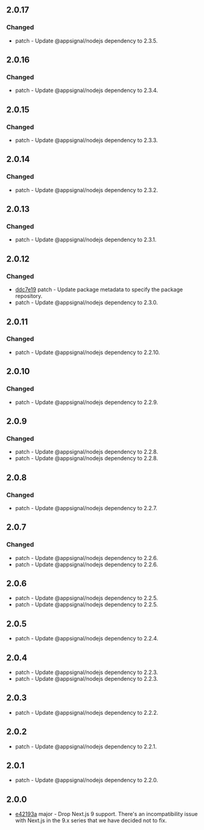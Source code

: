 

## 2.0.17

### Changed

- patch - Update @appsignal/nodejs dependency to 2.3.5.

## 2.0.16

### Changed

- patch - Update @appsignal/nodejs dependency to 2.3.4.

## 2.0.15

### Changed

- patch - Update @appsignal/nodejs dependency to 2.3.3.

## 2.0.14

### Changed

- patch - Update @appsignal/nodejs dependency to 2.3.2.

## 2.0.13

### Changed

- patch - Update @appsignal/nodejs dependency to 2.3.1.

## 2.0.12

### Changed

- [ddc7e19](https://github.com/appsignal/appsignal-nodejs/commit/ddc7e19277409552db671e68bdfd88fea95e8f57) patch - Update package metadata to specify the package repository.
- patch - Update @appsignal/nodejs dependency to 2.3.0.

## 2.0.11

### Changed

- patch - Update @appsignal/nodejs dependency to 2.2.10.

## 2.0.10

### Changed

- patch - Update @appsignal/nodejs dependency to 2.2.9.

## 2.0.9

### Changed

- patch - Update @appsignal/nodejs dependency to 2.2.8.
- patch - Update @appsignal/nodejs dependency to 2.2.8.

## 2.0.8

### Changed

- patch - Update @appsignal/nodejs dependency to 2.2.7.

## 2.0.7

### Changed

- patch - Update @appsignal/nodejs dependency to 2.2.6.
- patch - Update @appsignal/nodejs dependency to 2.2.6.

## 2.0.6

- patch - Update @appsignal/nodejs dependency to 2.2.5.
- patch - Update @appsignal/nodejs dependency to 2.2.5.

## 2.0.5

- patch - Update @appsignal/nodejs dependency to 2.2.4.

## 2.0.4

- patch - Update @appsignal/nodejs dependency to 2.2.3.
- patch - Update @appsignal/nodejs dependency to 2.2.3.

## 2.0.3

- patch - Update @appsignal/nodejs dependency to 2.2.2.

## 2.0.2

- patch - Update @appsignal/nodejs dependency to 2.2.1.

## 2.0.1

- patch - Update @appsignal/nodejs dependency to 2.2.0.

## 2.0.0

- [e42193a](https://github.com/appsignal/appsignal-nodejs/commit/e42193ac9a7560ea911f079ebaab2922e7a4174f) major - Drop Next.js 9 support. There's an incompatibility issue with Next.js in the 9.x series that we have decided not to fix.

